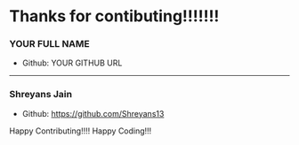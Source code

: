 # Thanks for contibuting!!!!!!!

### YOUR FULL NAME
- Github: YOUR GITHUB URL
***

### Shreyans Jain
- Github: https://github.com/Shreyans13

Happy Contributing!!!!
Happy Coding!!!
